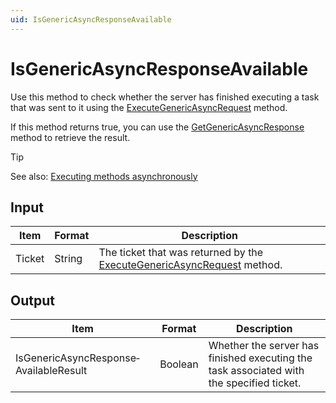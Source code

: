 ```yaml
---
uid: IsGenericAsyncResponseAvailable
---
```


# IsGenericAsyncResponseAvailable

Use this method to check whether the server has finished executing a task that was sent to it using the [ExecuteGenericAsyncRequest](xref:ExecuteGenericAsyncRequest) method.

If this method returns true, you can use the [GetGenericAsyncResponse](xref:GetGenericAsyncResponse) method to retrieve the result.

> [!TIP]
> See also: [Executing methods asynchronously](xref:ExecuteGenericAsyncRequest#executing-methods-asynchronously)

## Input

| Item | Format | Description |
|--|--|--|
| Ticket | String | The ticket that was returned by the [ExecuteGenericAsyncRequest](xref:ExecuteGenericAsyncRequest) method. |

## Output

| Item | Format | Description |
|--|--|--|
| IsGenericAsyncResponse­AvailableResult | Boolean | Whether the server has finished executing the task associated with the specified ticket. |
